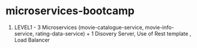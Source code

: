 # microservices-bootcamp

1. LEVEL1 - 3 Microservices (movie-catalogue-service, movie-info-service, rating-data-service) + 1 Disovery Server, Use of Rest template , Load Balancer 
